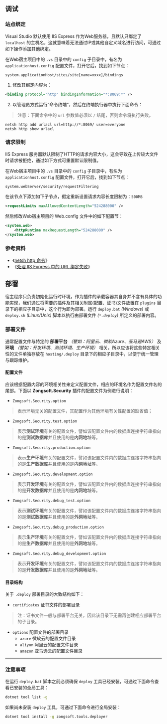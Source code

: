 ## 调试

### 站点绑定

Visual Studio 默认使用 IIS Express 作为Web服务器，且默认只绑定了 `localhost` 的主机名，这就意味着无法通过IP或其他自定义域名进行访问，可通过如下操作添加其他绑定。

在Web宿主项目中的 `.vs` 目录中的 `config` 子目录中，有名为 `applicationhost.config` 配置文件，打开它后，找到如下节点：

```plain
system.applicationHost/sites/site[name=xxxx]/bindings
```

1. 修改其绑定内容为：
```xml
<binding protocol="http" bindingInformation="*:8069:*" />
```

2. 以管理员方式运行“命令终端”，然后在终端执行器中执行下面命令：
> 注意：下面命令中的 `url` 参数值必须以 `/` 结尾，否则命令将执行失败。

```shell
netsh http add urlacl url=http://*:8069/ user=everyone
netsh http show urlacl
```

### 请求限制

IIS Express 服务器默认限制了HTTP的请求内容大小，这会导致在上传较大文件时请求被拒绝，通过如下方式可重置默认限制值。

在Web宿主项目中的 `.vs` 目录中的 `config` 子目录中，有名为 `applicationhost.config` 配置文件，打开它后，找到如下节点：

```plain
system.webServer/security/requestFiltering
```

在该节点下添加如下子节点，假定重新设置请求内容长度限制为：`500MB`
```xml
<requestLimits maxAllowedContentLength="524288000" />
```

然后修改Web宿主项目的 Web.config 文件中的如下配置节：
```xml
<system.web>
	<httpRuntime maxRequestLength="524288000" />
</system.web>
```

### 参考资料

- 《[netsh http 命令](https://learn.microsoft.com/zh-cn/windows-server/networking/technologies/netsh/netsh-http)》
- 《[处理 IIS Express 中的 URL 绑定失败](https://learn.microsoft.com/zh-cn/iis/extensions/using-iis-express/handling-url-binding-failures-in-iis-express)》

## 部署

宿主程序只负责初始化运行时环境，作为插件的承载容器其自身并不含有具体的功能实现，我们通过将需要的插件及其相关附属(配置、证书)文件放置在 `plugins` 目录下的相应子目录中，这个行为即为部署。运行 `deploy.bat` _(Windows)_ 或 `deploy.sh` _(Linux/Unix)_ 脚本以执行由部署文件 _(`*.deploy`)_ 所定义的部署内容。

### 部署文件

通常配置文件与特定的 **部署平台** _（譬如：阿里云、微软Azure、亚马逊AWS）_ 及 **环境** _（譬如：开发环境、测试环境、生产环境）_ 相关，所以应该将这些特定相关性的文件单独存放在 `hosting/.deploy` 目录下的相应子目录中，以便于统一管理与跟踪维护。

#### 配置文件

应该根据配置内容的环境相关性来定义配置文件，相应的环境名作为配置文件名的尾部。下面以 **Zongsoft.Security** 插件的配置文件为例进行说明：

- `Zongsoft.Security.option`
> 表示环境无关的配置文件，其配置作为其他环境有关性配置的缺省值；

- `Zongsoft.Security.test.option`
> 表示**测试环境**有关的配置文件，譬如该配置文件内的数据库连接字符串指向的是**测试数据库**并且使用的是**内网地址**等。
- `Zongsoft.Security.production.option`
> 表示**生产环境**有关的配置文件，譬如该配置文件内的数据库连接字符串指向的是**生产数据库**并且使用的是**内网地址**等。
- `Zongsoft.Security.development.option`
> 表示**开发环境**有关的配置文件，譬如该配置文件内的数据库连接字符串指向的是**开发数据库**并且使用的是**内网地址**等。

- `Zongsoft.Security.debug_test.option`
> 表示**测试环境**有关的配置文件，譬如该配置文件内的数据库连接字符串指向的是**测试数据库**并且使用的是**外网地址**等。
- `Zongsoft.Security.debug_production.option`
> 表示**生产环境**有关的配置文件，譬如该配置文件内的数据库连接字符串指向的是**生产数据库**并且使用的是**外网地址**等。
- `Zongsoft.Security.debug_development.option`
> 表示**开发环境**有关的配置文件，譬如该配置文件内的数据库连接字符串指向的是**开发数据库**并且使用的是**外网地址**等。


#### 目录结构

关于 `.deploy` 部署目录的大致结构如下：

- `certificates` 证书文件的部署目录
> 注：证书文件一般与部署平台无关，因此该目录下无需再创建相应部署平台的子目录。

- `options` 配置文件的部署目录
	- `azure` 微软云的配置文件目录
	- `aliyun` 阿里云的配置文件目录
	- `amazon` 亚马逊云的配置文件目录


-----

### 注意事项

在运行 `deploy.bat` 脚本之前必须确保 `deploy` 工具已经安装，可通过下面命令查看已安装的全局工具：
```bash
dotnet tool list -g
```

如果尚未安装 `deploy` 工具，可通过下面命令进行全局安装：
```bash
dotnet tool install -g zongsoft.tools.deployer
```
